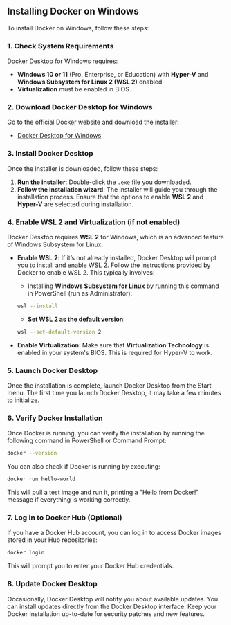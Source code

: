 ## Installing Docker on Windows

To install Docker on Windows, follow these steps:

### 1. **Check System Requirements**

Docker Desktop for Windows requires:

* **Windows 10 or 11** (Pro, Enterprise, or Education) with **Hyper-V** and **Windows Subsystem for Linux 2 (WSL 2)** enabled.
* **Virtualization** must be enabled in BIOS.

### 2. **Download Docker Desktop for Windows**

Go to the official Docker website and download the installer:

* [Docker Desktop for Windows](https://www.docker.com/products/docker-desktop)

### 3. **Install Docker Desktop**

Once the installer is downloaded, follow these steps:

1. **Run the installer**: Double-click the `.exe` file you downloaded.
2. **Follow the installation wizard**: The installer will guide you through the installation process. Ensure that the options to enable **WSL 2** and **Hyper-V** are selected during installation.

### 4. **Enable WSL 2 and Virtualization (if not enabled)**

Docker Desktop requires **WSL 2** for Windows, which is an advanced feature of Windows Subsystem for Linux.

* **Enable WSL 2**: If it’s not already installed, Docker Desktop will prompt you to install and enable WSL 2. Follow the instructions provided by Docker to enable WSL 2. This typically involves:

  * Installing **Windows Subsystem for Linux** by running this command in PowerShell (run as Administrator):

  ```bash
  wsl --install
  ```

  * **Set WSL 2 as the default version**:

  ```bash
  wsl --set-default-version 2
  ```

* **Enable Virtualization**: Make sure that **Virtualization Technology** is enabled in your system's BIOS. This is required for Hyper-V to work.

### 5. **Launch Docker Desktop**

Once the installation is complete, launch Docker Desktop from the Start menu. The first time you launch Docker Desktop, it may take a few minutes to initialize.

### 6. **Verify Docker Installation**

Once Docker is running, you can verify the installation by running the following command in PowerShell or Command Prompt:

```bash
docker --version
```

You can also check if Docker is running by executing:

```bash
docker run hello-world
```

This will pull a test image and run it, printing a "Hello from Docker!" message if everything is working correctly.

### 7. **Log in to Docker Hub (Optional)**

If you have a Docker Hub account, you can log in to access Docker images stored in your Hub repositories:

```bash
docker login
```

This will prompt you to enter your Docker Hub credentials.

### 8. **Update Docker Desktop**

Occasionally, Docker Desktop will notify you about available updates. You can install updates directly from the Docker Desktop interface. Keep your Docker installation up-to-date for security patches and new features.

